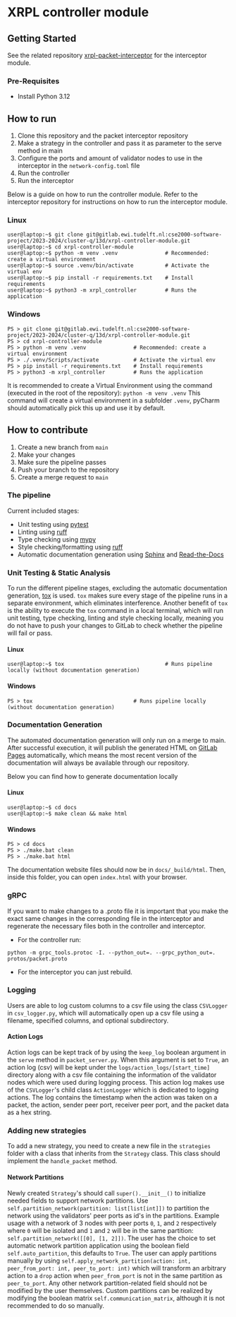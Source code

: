 # XRPL controller module

## Getting Started
See the related repository [xrpl-packet-interceptor](https://gitlab.ewi.tudelft.nl/cse2000-software-project/2023-2024/cluster-q/13d/xrpl-packet-interceptor) for the interceptor module.

### Pre-Requisites
- Install Python 3.12

## How to run
1. Clone this repository and the packet interceptor repository
2. Make a strategy in the controller and pass it as parameter to the serve method in main
3. Configure the ports and amount of validator nodes to use in the interceptor in the `network-config.toml` file
4. Run the controller
5. Run the interceptor

Below is a guide on how to run the controller module. Refer to the interceptor repository for instructions on how to run the interceptor module.

### Linux
```console
user@laptop:~$ git clone git@gitlab.ewi.tudelft.nl:cse2000-software-project/2023-2024/cluster-q/13d/xrpl-controller-module.git
user@laptop:~$ cd xrpl-controller-module
user@laptop:~$ python -m venv .venv               # Recommended: create a virtual environment
user@laptop:~$ source .venv/bin/activate          # Activate the virtual env
user@laptop:~$ pip install -r requirements.txt    # Install requirements
user@laptop:~$ python3 -m xrpl_controller         # Runs the application
```


### Windows
```console
PS > git clone git@gitlab.ewi.tudelft.nl:cse2000-software-project/2023-2024/cluster-q/13d/xrpl-controller-module.git
PS > cd xrpl-controller-module
PS > python -m venv .venv               # Recommended: create a virtual environment
PS > ./.venv/Scripts/activate           # Activate the virtual env
PS > pip install -r requirements.txt    # Install requirements
PS > python3 -m xrpl_controller         # Runs the application
```

It is recommended to create a Virtual Environment using the command (executed in the root of the repository): `python -m venv .venv` This command will create a virtual environment in a subfolder `.venv`, pyCharm should automatically pick this up and use it by default.

## How to contribute
1. Create a new branch from `main`
2. Make your changes
3. Make sure the pipeline passes
4. Push your branch to the repository
5. Create a merge request to `main`

### The pipeline
Current included stages:
- Unit testing using [pytest](https://docs.pytest.org/en/8.2.x/)
- Linting using [ruff](https://docs.astral.sh/ruff/)
- Type checking using [mypy](https://mypy.readthedocs.io/en/stable/)
- Style checking/formatting using [ruff](https://docs.astral.sh/ruff/)
- Automatic documentation generation using [Sphinx](https://www.sphinx-doc.org) and [Read-the-Docs](https://docs.readthedocs.io/en/stable/)

### Unit Testing & Static Analysis
To run the different pipeline stages, excluding the automatic documentation generation, [tox](https://tox.wiki/en/4.15.0/user_guide.html) is used.
`tox` makes sure every stage of the pipeline runs in a separate environment, which eliminates interference. Another benefit of `tox` is the ability to execute the `tox` command in a local terminal, which will run unit testing, type checking, linting and style checking locally, meaning you do not have to push your changes to GitLab to check whether the pipeline will fail or pass.

#### Linux
```console
user@laptop:~$ tox                                # Runs pipeline locally (without documentation generation)
```

#### Windows
```console
PS > tox                                # Runs pipeline locally (without documentation generation)
```

### Documentation Generation
The automated documentation generation will only run on a merge to main. After successful execution, it will publish the generated HTML on [GitLab Pages](https://docs.gitlab.com/ee/user/project/pages/) automatically, which means the most recent version of the documentation will always be available through our repository.

Below you can find how to generate documentation locally

#### Linux
```console
user@laptop:~$ cd docs
user@laptop:~$ make clean && make html
```

#### Windows
```console
PS > cd docs
PS > ./make.bat clean
PS > ./make.bat html
```

The documentation website files should now be in `docs/_build/html`. Then, inside this folder, you can open `index.html` with your browser.

### gRPC
If you want to make changes to a .proto file it is important that you make the exact same changes in the corresponding file in the interceptor and regenerate the necessary files both in the controller and interceptor. 
- For the controller run:
```
python -m grpc_tools.protoc -I. --python_out=. --grpc_python_out=. protos/packet.proto
```
- For the interceptor you can just rebuild.


### Logging
Users are able to log custom columns to a csv file using the class `CSVLogger` in `csv_logger.py`, which will automatically open up a csv file using a filename, specified columns, and optional subdirectory.

#### Action Logs
Action logs can be kept track of by using the `keep_log` boolean argument in the `serve` method in `packet_server.py`. When this argument is set to `True`, 
an action log (csv) will be kept under the `logs/action_logs/[start_time]` directory along with a csv file containing the information of the validator nodes which were used during logging process. 
This action log makes use of the `CSVLogger`'s child class `ActionLogger` which is dedicated to logging actions. 
The log contains the timestamp when the action was taken on a packet, the action, sender peer port, receiver peer port, and the packet data as a hex string.


### Adding new strategies
To add a new strategy, you need to create a new file in the `strategies` folder with a class that inherits from the `Strategy` class. This class should implement the `handle_packet` method.

#### Network Partitions
Newly created `Strategy`'s should call `super().__init__()` to initialize needed fields to support network partitions.
Use `self.partition_network(partition: list[list[int]])` to partition the network using the validators' peer ports as id's in the partitions.
Example usage with a network of 3 nodes with peer ports `0`, `1`, and `2` respectively where `0` will be isolated and `1` and `2` will be in the same partition: `self.partition_network([[0], [1, 2]])`.
The user has the choice to set automatic network partition application using the boolean field `self.auto_partition`, this defaults to `True`.
The user can apply partitions manually by using 
`self.apply_network_partition(action: int, peer_from_port: int, peer_to_port: int)` which will transform an arbitrary action to a `drop` action when `peer_from_port` is not in the same partition as `peer_to_port`.
Any other network partition-related field should not be modified by the user themselves. Custom partitions can be realized by modifying the boolean matrix `self.communication_matrix`, although it is not recommended to do so manually.

